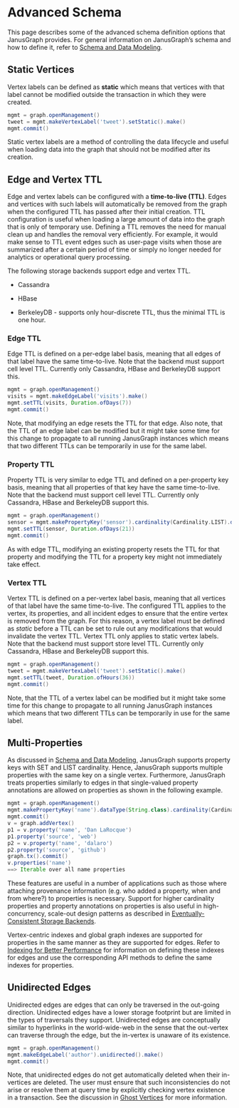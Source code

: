 Advanced Schema
===============

This page describes some of the advanced schema definition options that
JanusGraph provides. For general information on JanusGraph’s schema and
how to define it, refer to [Schema and Data Modeling](../basics/schema.md).

Static Vertices
---------------

Vertex labels can be defined as **static** which means that vertices
with that label cannot be modified outside the transaction in which they
were created.
```groovy
mgmt = graph.openManagement()
tweet = mgmt.makeVertexLabel('tweet').setStatic().make()
mgmt.commit()
```

Static vertex labels are a method of controlling the data lifecycle and
useful when loading data into the graph that should not be modified
after its creation.

Edge and Vertex TTL
-------------------

Edge and vertex labels can be configured with a **time-to-live (TTL)**.
Edges and vertices with such labels will automatically be removed from
the graph when the configured TTL has passed after their initial
creation. TTL configuration is useful when loading a large amount of
data into the graph that is only of temporary use. Defining a TTL
removes the need for manual clean up and handles the removal very
efficiently. For example, it would make sense to TTL event edges such as
user-page visits when those are summarized after a certain period of
time or simply no longer needed for analytics or operational query
processing.

The following storage backends support edge and vertex TTL.

-   Cassandra

-   HBase

-   BerkeleyDB - supports only hour-discrete TTL, thus the minimal TTL is one hour.

### Edge TTL

Edge TTL is defined on a per-edge label basis, meaning that all edges of
that label have the same time-to-live. Note that the backend must
support cell level TTL. Currently only Cassandra, HBase and BerkeleyDB support this.
```groovy
mgmt = graph.openManagement()
visits = mgmt.makeEdgeLabel('visits').make()
mgmt.setTTL(visits, Duration.ofDays(7))
mgmt.commit()
```

Note, that modifying an edge resets the TTL for that edge. Also note,
that the TTL of an edge label can be modified but it might take some
time for this change to propagate to all running JanusGraph instances
which means that two different TTLs can be temporarily in use for the
same label.

### Property TTL

Property TTL is very similar to edge TTL and defined on a per-property
key basis, meaning that all properties of that key have the same
time-to-live. Note that the backend must support cell level TTL.
Currently only Cassandra, HBase and BerkeleyDB support this.
```groovy
mgmt = graph.openManagement()
sensor = mgmt.makePropertyKey('sensor').cardinality(Cardinality.LIST).dataType(Double.class).make()
mgmt.setTTL(sensor, Duration.ofDays(21))
mgmt.commit()
```

As with edge TTL, modifying an existing property resets the TTL for that
property and modifying the TTL for a property key might not immediately
take effect.

### Vertex TTL

Vertex TTL is defined on a per-vertex label basis, meaning that all
vertices of that label have the same time-to-live. The configured TTL
applies to the vertex, its properties, and all incident edges to ensure
that the entire vertex is removed from the graph. For this reason, a
vertex label must be defined as *static* before a TTL can be set to rule
out any modifications that would invalidate the vertex TTL. Vertex TTL
only applies to static vertex labels. Note that the backend must support
store level TTL. Currently only Cassandra, HBase and BerkeleyDB support this.
```groovy
mgmt = graph.openManagement()
tweet = mgmt.makeVertexLabel('tweet').setStatic().make()
mgmt.setTTL(tweet, Duration.ofHours(36))
mgmt.commit()
```

Note, that the TTL of a vertex label can be modified but it might take
some time for this change to propagate to all running JanusGraph
instances which means that two different TTLs can be temporarily in use
for the same label.

Multi-Properties
----------------

As discussed in [Schema and Data Modeling](../basics/schema.md), JanusGraph supports property keys with
SET and LIST cardinality. Hence, JanusGraph supports multiple properties
with the same key on a single vertex. Furthermore, JanusGraph treats
properties similarly to edges in that single-valued property annotations
are allowed on properties as shown in the following example.
```groovy
mgmt = graph.openManagement()
mgmt.makePropertyKey('name').dataType(String.class).cardinality(Cardinality.LIST).make()
mgmt.commit()
v = graph.addVertex()
p1 = v.property('name', 'Dan LaRocque')
p1.property('source', 'web')
p2 = v.property('name', 'dalaro')
p2.property('source', 'github')
graph.tx().commit()
v.properties('name')
==> Iterable over all name properties
```
These features are useful in a number of applications such as those
where attaching provenance information (e.g. who added a property, when
and from where?) to properties is necessary. Support for higher
cardinality properties and property annotations on properties is also
useful in high-concurrency, scale-out design patterns as described in
[Eventually-Consistent Storage Backends](eventual-consistency.md).

Vertex-centric indexes and global graph indexes are supported for
properties in the same manner as they are supported for edges. Refer to
[Indexing for Better Performance](../index-management/index-performance.md) for information on defining these indexes for edges and
use the corresponding API methods to define the same indexes for
properties.

Unidirected Edges
-----------------

Unidirected edges are edges that can only be traversed in the out-going
direction. Unidirected edges have a lower storage footprint but are
limited in the types of traversals they support. Unidirected edges are
conceptually similar to hyperlinks in the world-wide-web in the sense
that the out-vertex can traverse through the edge, but the in-vertex is
unaware of its existence.
```groovy
mgmt = graph.openManagement()
mgmt.makeEdgeLabel('author').unidirected().make()
mgmt.commit()
```

Note, that unidirected edges do not get automatically deleted when their
in-vertices are deleted. The user must ensure that such inconsistencies
do not arise or resolve them at query time by explicitly checking vertex
existence in a transaction. See the discussion in [Ghost Vertices](../basics/common-questions.md#ghost-vertices)
for more information.
